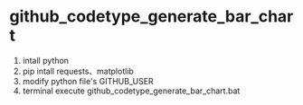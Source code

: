# github_codetype_generate_bar_chart
1. intall python
2. pip intall requests、matplotlib
3. modify python file's GITHUB_USER 
4. terminal execute  github_codetype_generate_bar_chart.bat
